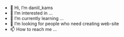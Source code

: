 - 👋 Hi, I’m daniil_kams
- 👀 I’m interested in ...
- 🌱 I’m currently learning ...
- 💞️ I’m looking for people who need creating web-site
- 📫 How to reach me ...

<!---
daniilkams/daniilkams is a ✨ special ✨ repository because its `README.md` (this file) appears on your GitHub profile.
You can click the Preview link to take a look at your changes.
--->
